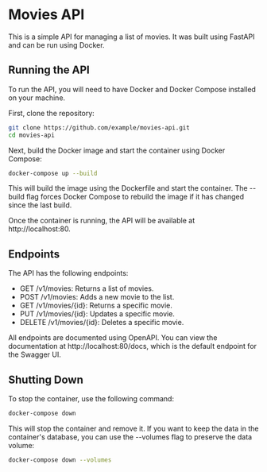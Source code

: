 # Movies API

This is a simple API for managing a list of movies. It was built using FastAPI and can be run using Docker.

## Running the API

To run the API, you will need to have Docker and Docker Compose installed on your machine.

First, clone the repository:

```bash
git clone https://github.com/example/movies-api.git
cd movies-api
```

Next, build the Docker image and start the container using Docker Compose:

```bash
docker-compose up --build
```

This will build the image using the Dockerfile and start the container. The --build flag forces Docker Compose to rebuild the image if it has changed since the last build.

Once the container is running, the API will be available at http://localhost:80.

## Endpoints

The API has the following endpoints:

- GET /v1/movies: Returns a list of movies.
- POST /v1/movies: Adds a new movie to the list.
- GET /v1/movies/{id}: Returns a specific movie.
- PUT /v1/movies/{id}: Updates a specific movie.
- DELETE /v1/movies/{id}: Deletes a specific movie.

All endpoints are documented using OpenAPI. You can view the documentation at http://localhost:80/docs, which is the default endpoint for the Swagger UI.

## Shutting Down

To stop the container, use the following command:

```bash
docker-compose down
```

This will stop the container and remove it. If you want to keep the data in the container's database, you can use the --volumes flag to preserve the data volume:

```bash
docker-compose down --volumes
```
